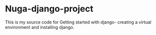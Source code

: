 # Nuga-django-project
This is my source code for Getting started with django- creating a virtual environment and installing django.
